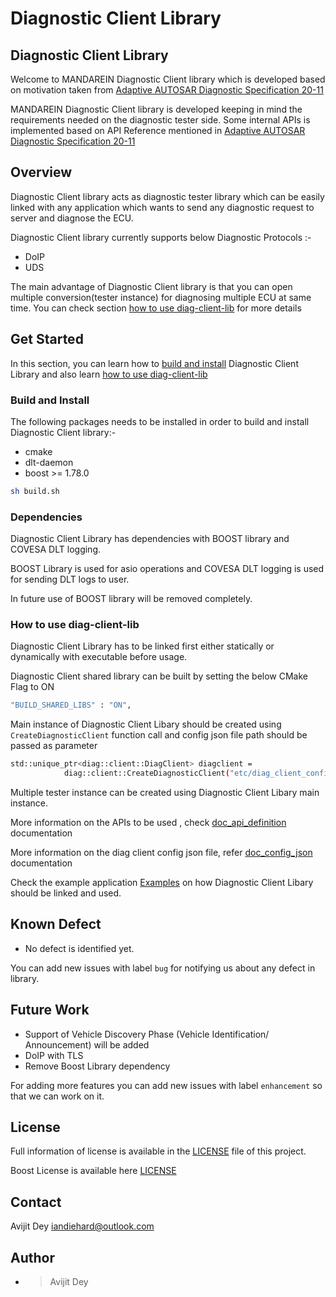 # Diagnostic Client Library


## Diagnostic Client Library

Welcome to MANDAREIN Diagnostic Client library which is developed based on motivation taken from
[Adaptive AUTOSAR Diagnostic Specification 20-11](https://www.autosar.org/fileadmin/user_upload/standards/adaptive/20-11/AUTOSAR_SWS_Diagnostics.pdf)

MANDAREIN Diagnostic Client library is developed keeping in mind the requirements needed on the diagnostic tester side.
Some internal APIs is implemented based on API Reference mentioned in 
[Adaptive AUTOSAR Diagnostic Specification 20-11](https://www.autosar.org/fileadmin/user_upload/standards/adaptive/20-11/AUTOSAR_SWS_Diagnostics.pdf)

## Overview

Diagnostic Client library acts as diagnostic tester library which can be easily linked with any application which wants 
to send any diagnostic request to server and diagnose the ECU.

Diagnostic Client library currently supports below Diagnostic Protocols :-

- DoIP 
- UDS

The main advantage of Diagnostic Client library is that you can open multiple conversion(tester instance) for diagnosing multiple ECU at same time. 
You can check section [how to use diag-client-lib](#how-to-use-diag-client-lib) for more details

## Get Started

In this section, you can learn how to [build and install](#build-and-install)
Diagnostic Client Library and also learn [how to use diag-client-lib](#how-to-use-diag-client-lib)

### Build and Install

The following packages needs to be installed in order to build and install 
Diagnostic Client library:-

- cmake
- dlt-daemon
- boost >= 1.78.0

```bash
sh build.sh
```

### Dependencies

Diagnostic Client Library has dependencies with BOOST library and COVESA DLT logging.

BOOST Library is used for asio operations and COVESA DLT logging is used for sending DLT logs
to user.

In future use of BOOST library will be removed completely.

### How to use diag-client-lib

Diagnostic Client Library has to be linked first either statically or dynamically with executable before usage.

Diagnostic Client shared library can be built by setting the below CMake Flag to ON
```bash
"BUILD_SHARED_LIBS" : "ON",
```

Main instance of Diagnostic Client Libary should be created using `CreateDiagnosticClient` function call and config json file path should be passed as parameter 
```bash
std::unique_ptr<diag::client::DiagClient> diagclient =
            diag::client::CreateDiagnosticClient("etc/diag_client_config.json");
```

Multiple tester instance can be created using Diagnostic Client Libary main instance.

More information on the APIs to be used , check [doc_api_definition](doc/API_definitions.md) documentation

More information on the diag client config json file, refer [doc_config_json](doc/Config_Json_file_definitions.md) documentation

Check the example application [Examples](examples/) on how Diagnostic Client Libary should be linked and used.


## Known Defect
* No defect is identified yet.

You can add new issues with label `bug` for notifying us about any defect in library.

## Future Work
* Support of Vehicle Discovery Phase (Vehicle Identification/ Announcement) will be added
* DoIP with TLS
* Remove Boost Library dependency

For adding more features you can add new issues with label `enhancement` so that we can work on it.

## License

Full information of license is available in the [LICENSE](LICENSE) file of this project.

Boost License is available here [LICENSE](lib/libOsAbstraction/libBoost/LICENSE)

## Contact

Avijit Dey <iandiehard@outlook.com>

## Author

- > Avijit Dey